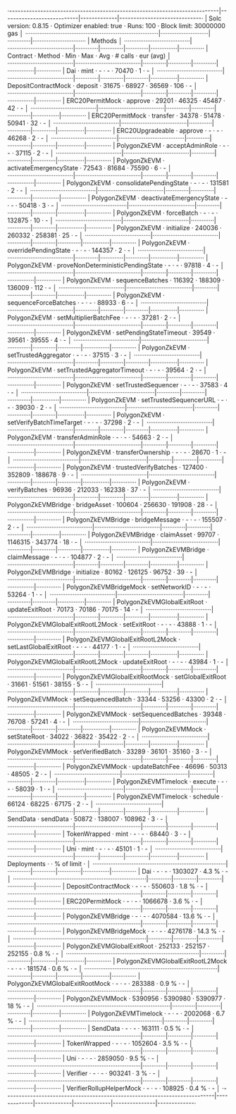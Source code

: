 ·--------------------------------------------------------------------------|---------------------------|-------------|-----------------------------·
|                           Solc version: 0.8.15                           ·  Optimizer enabled: true  ·  Runs: 100  ·  Block limit: 30000000 gas  │
···········································································|···························|·············|······························
|  Methods                                                                                                                                         │
·····································|·····································|·············|·············|·············|···············|··············
|  Contract                          ·  Method                             ·  Min        ·  Max        ·  Avg        ·  # calls      ·  eur (avg)  │
·····································|·····································|·············|·············|·············|···············|··············
|  Dai                               ·  mint                               ·          -  ·          -  ·      70470  ·            1  ·          -  │
·····································|·····································|·············|·············|·············|···············|··············
|  DepositContractMock               ·  deposit                            ·      31675  ·      68927  ·      36569  ·          106  ·          -  │
·····································|·····································|·············|·············|·············|···············|··············
|  ERC20PermitMock                   ·  approve                            ·      29201  ·      46325  ·      45487  ·           42  ·          -  │
·····································|·····································|·············|·············|·············|···············|··············
|  ERC20PermitMock                   ·  transfer                           ·      34378  ·      51478  ·      50941  ·           32  ·          -  │
·····································|·····································|·············|·············|·············|···············|··············
|  ERC20Upgradeable                  ·  approve                            ·          -  ·          -  ·      46268  ·            2  ·          -  │
·····································|·····································|·············|·············|·············|···············|··············
|  PolygonZkEVM                      ·  acceptAdminRole                    ·          -  ·          -  ·      37115  ·            2  ·          -  │
·····································|·····································|·············|·············|·············|···············|··············
|  PolygonZkEVM                      ·  activateEmergencyState             ·      72543  ·      81684  ·      75590  ·            6  ·          -  │
·····································|·····································|·············|·············|·············|···············|··············
|  PolygonZkEVM                      ·  consolidatePendingState            ·          -  ·          -  ·     131581  ·            2  ·          -  │
·····································|·····································|·············|·············|·············|···············|··············
|  PolygonZkEVM                      ·  deactivateEmergencyState           ·          -  ·          -  ·      50418  ·            3  ·          -  │
·····································|·····································|·············|·············|·············|···············|··············
|  PolygonZkEVM                      ·  forceBatch                         ·          -  ·          -  ·     132875  ·           10  ·          -  │
·····································|·····································|·············|·············|·············|···············|··············
|  PolygonZkEVM                      ·  initialize                         ·     240036  ·     260332  ·     258381  ·           25  ·          -  │
·····································|·····································|·············|·············|·············|···············|··············
|  PolygonZkEVM                      ·  overridePendingState               ·          -  ·          -  ·     144357  ·            2  ·          -  │
·····································|·····································|·············|·············|·············|···············|··············
|  PolygonZkEVM                      ·  proveNonDeterministicPendingState  ·          -  ·          -  ·      97818  ·            4  ·          -  │
·····································|·····································|·············|·············|·············|···············|··············
|  PolygonZkEVM                      ·  sequenceBatches                    ·     116392  ·     188309  ·     136009  ·          112  ·          -  │
·····································|·····································|·············|·············|·············|···············|··············
|  PolygonZkEVM                      ·  sequenceForceBatches               ·          -  ·          -  ·      88933  ·            6  ·          -  │
·····································|·····································|·············|·············|·············|···············|··············
|  PolygonZkEVM                      ·  setMultiplierBatchFee              ·          -  ·          -  ·      37281  ·            2  ·          -  │
·····································|·····································|·············|·············|·············|···············|··············
|  PolygonZkEVM                      ·  setPendingStateTimeout             ·      39549  ·      39561  ·      39555  ·            4  ·          -  │
·····································|·····································|·············|·············|·············|···············|··············
|  PolygonZkEVM                      ·  setTrustedAggregator               ·          -  ·          -  ·      37515  ·            3  ·          -  │
·····································|·····································|·············|·············|·············|···············|··············
|  PolygonZkEVM                      ·  setTrustedAggregatorTimeout        ·          -  ·          -  ·      39564  ·            2  ·          -  │
·····································|·····································|·············|·············|·············|···············|··············
|  PolygonZkEVM                      ·  setTrustedSequencer                ·          -  ·          -  ·      37583  ·            4  ·          -  │
·····································|·····································|·············|·············|·············|···············|··············
|  PolygonZkEVM                      ·  setTrustedSequencerURL             ·          -  ·          -  ·      39030  ·            2  ·          -  │
·····································|·····································|·············|·············|·············|···············|··············
|  PolygonZkEVM                      ·  setVerifyBatchTimeTarget           ·          -  ·          -  ·      37298  ·            2  ·          -  │
·····································|·····································|·············|·············|·············|···············|··············
|  PolygonZkEVM                      ·  transferAdminRole                  ·          -  ·          -  ·      54663  ·            2  ·          -  │
·····································|·····································|·············|·············|·············|···············|··············
|  PolygonZkEVM                      ·  transferOwnership                  ·          -  ·          -  ·      28670  ·            1  ·          -  │
·····································|·····································|·············|·············|·············|···············|··············
|  PolygonZkEVM                      ·  trustedVerifyBatches               ·     127400  ·     352809  ·     188678  ·            9  ·          -  │
·····································|·····································|·············|·············|·············|···············|··············
|  PolygonZkEVM                      ·  verifyBatches                      ·      96936  ·     212033  ·     162338  ·           37  ·          -  │
·····································|·····································|·············|·············|·············|···············|··············
|  PolygonZkEVMBridge                ·  bridgeAsset                        ·     100604  ·     256630  ·     191908  ·           28  ·          -  │
·····································|·····································|·············|·············|·············|···············|··············
|  PolygonZkEVMBridge                ·  bridgeMessage                      ·          -  ·          -  ·     155507  ·            2  ·          -  │
·····································|·····································|·············|·············|·············|···············|··············
|  PolygonZkEVMBridge                ·  claimAsset                         ·      99707  ·    1146315  ·     343774  ·           18  ·          -  │
·····································|·····································|·············|·············|·············|···············|··············
|  PolygonZkEVMBridge                ·  claimMessage                       ·          -  ·          -  ·     104877  ·            2  ·          -  │
·····································|·····································|·············|·············|·············|···············|··············
|  PolygonZkEVMBridge                ·  initialize                         ·      80162  ·     126125  ·      96752  ·           39  ·          -  │
·····································|·····································|·············|·············|·············|···············|··············
|  PolygonZkEVMBridgeMock            ·  setNetworkID                       ·          -  ·          -  ·      53264  ·            1  ·          -  │
·····································|·····································|·············|·············|·············|···············|··············
|  PolygonZkEVMGlobalExitRoot        ·  updateExitRoot                     ·      70173  ·      70186  ·      70175  ·           14  ·          -  │
·····································|·····································|·············|·············|·············|···············|··············
|  PolygonZkEVMGlobalExitRootL2Mock  ·  setExitRoot                        ·          -  ·          -  ·      43888  ·            1  ·          -  │
·····································|·····································|·············|·············|·············|···············|··············
|  PolygonZkEVMGlobalExitRootL2Mock  ·  setLastGlobalExitRoot              ·          -  ·          -  ·      44177  ·            1  ·          -  │
·····································|·····································|·············|·············|·············|···············|··············
|  PolygonZkEVMGlobalExitRootL2Mock  ·  updateExitRoot                     ·          -  ·          -  ·      43984  ·            1  ·          -  │
·····································|·····································|·············|·············|·············|···············|··············
|  PolygonZkEVMGlobalExitRootMock    ·  setGlobalExitRoot                  ·      31661  ·      51561  ·      38155  ·            5  ·          -  │
·····································|·····································|·············|·············|·············|···············|··············
|  PolygonZkEVMMock                  ·  setSequencedBatch                  ·      33344  ·      53256  ·      43300  ·            2  ·          -  │
·····································|·····································|·············|·············|·············|···············|··············
|  PolygonZkEVMMock                  ·  setSequencedBatches                ·      39348  ·      76708  ·      57241  ·            4  ·          -  │
·····································|·····································|·············|·············|·············|···············|··············
|  PolygonZkEVMMock                  ·  setStateRoot                       ·      34022  ·      36822  ·      35422  ·            2  ·          -  │
·····································|·····································|·············|·············|·············|···············|··············
|  PolygonZkEVMMock                  ·  setVerifiedBatch                   ·      33289  ·      36101  ·      35160  ·            3  ·          -  │
·····································|·····································|·············|·············|·············|···············|··············
|  PolygonZkEVMMock                  ·  updateBatchFee                     ·      46696  ·      50313  ·      48505  ·            2  ·          -  │
·····································|·····································|·············|·············|·············|···············|··············
|  PolygonZkEVMTimelock              ·  execute                            ·          -  ·          -  ·      58039  ·            1  ·          -  │
·····································|·····································|·············|·············|·············|···············|··············
|  PolygonZkEVMTimelock              ·  schedule                           ·      66124  ·      68225  ·      67175  ·            2  ·          -  │
·····································|·····································|·············|·············|·············|···············|··············
|  SendData                          ·  sendData                           ·      50872  ·     138007  ·     108962  ·            3  ·          -  │
·····································|·····································|·············|·············|·············|···············|··············
|  TokenWrapped                      ·  mint                               ·          -  ·          -  ·      68440  ·            3  ·          -  │
·····································|·····································|·············|·············|·············|···············|··············
|  Uni                               ·  mint                               ·          -  ·          -  ·      45101  ·            1  ·          -  │
·····································|·····································|·············|·············|·············|···············|··············
|  Deployments                                                             ·                                         ·  % of limit   ·             │
···········································································|·············|·············|·············|···············|··············
|  Dai                                                                     ·          -  ·          -  ·    1303027  ·        4.3 %  ·          -  │
···········································································|·············|·············|·············|···············|··············
|  DepositContractMock                                                     ·          -  ·          -  ·     550603  ·        1.8 %  ·          -  │
···········································································|·············|·············|·············|···············|··············
|  ERC20PermitMock                                                         ·          -  ·          -  ·    1066678  ·        3.6 %  ·          -  │
···········································································|·············|·············|·············|···············|··············
|  PolygonZkEVMBridge                                                      ·          -  ·          -  ·    4070584  ·       13.6 %  ·          -  │
···········································································|·············|·············|·············|···············|··············
|  PolygonZkEVMBridgeMock                                                  ·          -  ·          -  ·    4276178  ·       14.3 %  ·          -  │
···········································································|·············|·············|·············|···············|··············
|  PolygonZkEVMGlobalExitRoot                                              ·     252133  ·     252157  ·     252155  ·        0.8 %  ·          -  │
···········································································|·············|·············|·············|···············|··············
|  PolygonZkEVMGlobalExitRootL2Mock                                        ·          -  ·          -  ·     181574  ·        0.6 %  ·          -  │
···········································································|·············|·············|·············|···············|··············
|  PolygonZkEVMGlobalExitRootMock                                          ·          -  ·          -  ·     283388  ·        0.9 %  ·          -  │
···········································································|·············|·············|·············|···············|··············
|  PolygonZkEVMMock                                                        ·    5390956  ·    5390980  ·    5390977  ·         18 %  ·          -  │
···········································································|·············|·············|·············|···············|··············
|  PolygonZkEVMTimelock                                                    ·          -  ·          -  ·    2002068  ·        6.7 %  ·          -  │
···········································································|·············|·············|·············|···············|··············
|  SendData                                                                ·          -  ·          -  ·     163111  ·        0.5 %  ·          -  │
···········································································|·············|·············|·············|···············|··············
|  TokenWrapped                                                            ·          -  ·          -  ·    1052604  ·        3.5 %  ·          -  │
···········································································|·············|·············|·············|···············|··············
|  Uni                                                                     ·          -  ·          -  ·    2859050  ·        9.5 %  ·          -  │
···········································································|·············|·············|·············|···············|··············
|  Verifier                                                                ·          -  ·          -  ·     903241  ·          3 %  ·          -  │
···········································································|·············|·············|·············|···············|··············
|  VerifierRollupHelperMock                                                ·          -  ·          -  ·     108925  ·        0.4 %  ·          -  │
·--------------------------------------------------------------------------|-------------|-------------|-------------|---------------|-------------·